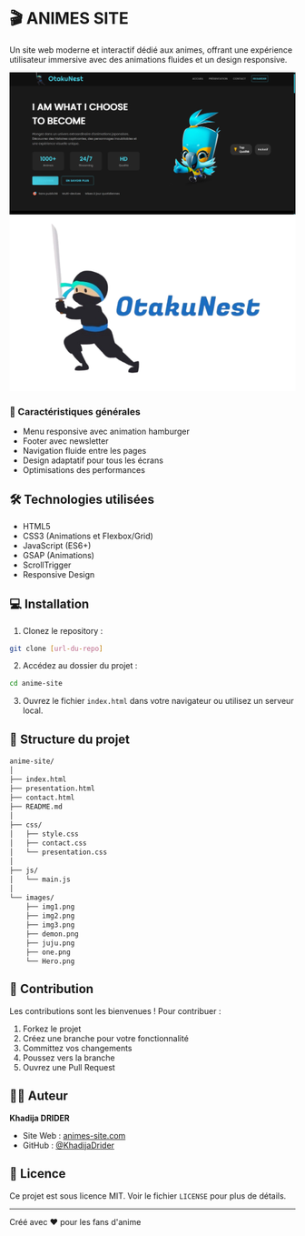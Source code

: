 # 🎬 ANIMES SITE

Un site web moderne et interactif dédié aux animes, offrant une expérience utilisateur immersive avec des animations fluides et un design responsive.

![Exécution du projet](images/Execution.jpg)
![logo du projet](images/logo1.png)

### 🎯 Caractéristiques générales
- Menu responsive avec animation hamburger
- Footer avec newsletter
- Navigation fluide entre les pages
- Design adaptatif pour tous les écrans
- Optimisations des performances

## 🛠 Technologies utilisées

- HTML5
- CSS3 (Animations et Flexbox/Grid)
- JavaScript (ES6+)
- GSAP (Animations)
- ScrollTrigger
- Responsive Design

## 💻 Installation

1. Clonez le repository :
```bash
git clone [url-du-repo]
```

2. Accédez au dossier du projet :
```bash
cd anime-site
```

3. Ouvrez le fichier `index.html` dans votre navigateur ou utilisez un serveur local.

## 📁 Structure du projet

```
anime-site/
│
├── index.html
├── presentation.html
├── contact.html
├── README.md
│
├── css/
│   ├── style.css
│   ├── contact.css
│   └── presentation.css
│
├── js/
│   └── main.js
│
└── images/
    ├── img1.png
    ├── img2.png
    ├── img3.png
    ├── demon.png
    ├── juju.png
    ├── one.png
    └── Hero.png
```
## 🤝 Contribution

Les contributions sont les bienvenues ! Pour contribuer :

1. Forkez le projet
2. Créez une branche pour votre fonctionnalité
3. Committez vos changements
4. Poussez vers la branche
5. Ouvrez une Pull Request

## 👩‍💻 Auteur

**Khadija DRIDER**
- Site Web : [animes-site.com](https://animes-site.com)
- GitHub : [@KhadijaDrider](https://github.com/Duja1323)

## 📄 Licence

Ce projet est sous licence MIT. Voir le fichier `LICENSE` pour plus de détails.

---
Créé avec ❤️ pour les fans d'anime 
